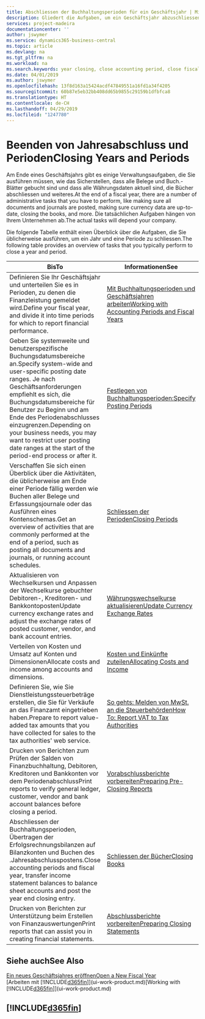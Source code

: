 ```yaml
---
title: Abschliessen der Buchhaltungsperioden für ein Geschäftsjahr | Microsoft Docs
description: Gliedert die Aufgaben, um ein Geschäftsjahr abzuschliessen oder Buchhaltungsperiode, beispielsweise der Belege und die Buch.-Blätter sind vergewissernd gebucht überprüfend und Bankguthaben.
services: project-madeira
documentationcenter: ''
author: jswymer
ms.service: dynamics365-business-central
ms.topic: article
ms.devlang: na
ms.tgt_pltfrm: na
ms.workload: na
ms.search.keywords: year closing, close accounting period, close fiscal year, bank account detailed trial balance
ms.date: 04/01/2019
ms.author: jswymer
ms.openlocfilehash: 13f8d163a15424acdf47849551a16fd1a34f4205
ms.sourcegitcommit: 60b87e5eb32bb408dd65b9855c29159b1dfbfca8
ms.translationtype: HT
ms.contentlocale: de-CH
ms.lasthandoff: 04/29/2019
ms.locfileid: "1247780"
---
```

# <a name="closing-years-and-periods"></a><span data-ttu-id="92929-103">Beenden von Jahresabschluss und Perioden</span><span class="sxs-lookup"><span data-stu-id="92929-103">Closing Years and Periods</span></span>
<span data-ttu-id="92929-104">Am Ende eines Geschäftsjahrs gibt es einige Verwaltungsaufgaben, die Sie ausführen müssen, wie das Sicherstellen, dass alle Belege und Buch.-Blätter gebucht sind und dass alle Währungsdaten aktuell sind, die Bücher abschliessen und weiteres.</span><span class="sxs-lookup"><span data-stu-id="92929-104">At the end of a fiscal year, there are a number of administrative tasks that you have to perform, like making sure all documents and journals are posted, making sure currency data are up-to-date, closing the books, and more.</span></span> <span data-ttu-id="92929-105">Die tatsächlichen Aufgaben hängen von Ihrem Unternehmen ab.</span><span class="sxs-lookup"><span data-stu-id="92929-105">The actual tasks will depend your company.</span></span>

<span data-ttu-id="92929-106">Die folgende Tabelle enthält einen Überblick über die Aufgaben, die Sie üblicherweise ausführen, um ein Jahr und eine Periode zu schliessen.</span><span class="sxs-lookup"><span data-stu-id="92929-106">The following table provides an overview of tasks that you typically perform to close a year and period.</span></span>

| <span data-ttu-id="92929-107">Bis</span><span class="sxs-lookup"><span data-stu-id="92929-107">To</span></span> | <span data-ttu-id="92929-108">Informationen</span><span class="sxs-lookup"><span data-stu-id="92929-108">See</span></span> |
| --- | --- |
| <span data-ttu-id="92929-109">Definieren Sie Ihr Geschäftsjahr und unterteilen Sie es in Perioden, zu denen die Finanzleistung gemeldet wird.</span><span class="sxs-lookup"><span data-stu-id="92929-109">Define your fiscal year, and divide it into time periods for which to report financial performance.</span></span> | [<span data-ttu-id="92929-110">Mit Buchhaltungsperioden und Geschäftsjahren arbeiten</span><span class="sxs-lookup"><span data-stu-id="92929-110">Working with Accounting Periods and Fiscal Years</span></span>](finance-accounting-periods-and-fiscal-years.md)|
| <span data-ttu-id="92929-111">Geben Sie systemweite und benutzerspezifische Buchungsdatumsbereiche an.</span><span class="sxs-lookup"><span data-stu-id="92929-111">Specify system-wide and user-specific posting date ranges.</span></span> <span data-ttu-id="92929-112">Je nach Geschäftsanforderungen empfiehlt es sich, die Buchungsdatumsbereiche für Benutzer zu Beginn und am Ende des Periodenabschlusses einzugrenzen.</span><span class="sxs-lookup"><span data-stu-id="92929-112">Depending on your business needs, you may want to restrict user posting date ranges at the start of the period-end process or after it.</span></span> |[<span data-ttu-id="92929-113">Festlegen von Buchhaltungsperioden:</span><span class="sxs-lookup"><span data-stu-id="92929-113">Specify Posting Periods</span></span>](finance-how-specify-posting-periods.md) |
| <span data-ttu-id="92929-114">Verschaffen Sie sich einen Überblick über die Aktivitäten, die üblicherweise am Ende einer Periode fällig werden wie Buchen aller Belege und Erfassungsjournale oder das Ausführen eines Kontenschemas.</span><span class="sxs-lookup"><span data-stu-id="92929-114">Get an overview of activities that are commonly performed at the end of a period, such as posting all documents and journals, or running account schedules.</span></span> |[<span data-ttu-id="92929-115">Schliessen der Perioden</span><span class="sxs-lookup"><span data-stu-id="92929-115">Closing Periods</span></span>](year-how-complete-period-end-processes.md) |
| <span data-ttu-id="92929-116">Aktualisieren von Wechselkursen und Anpassen der Wechselkurse gebuchter Debitoren-, Kreditoren- und Bankkontoposten</span><span class="sxs-lookup"><span data-stu-id="92929-116">Update currency exchange rates and adjust the exchange rates of posted customer, vendor, and bank account entries.</span></span> |[<span data-ttu-id="92929-117">Währungswechselkurse aktualisieren</span><span class="sxs-lookup"><span data-stu-id="92929-117">Update Currency Exchange Rates</span></span>](finance-how-update-currencies.md) |
| <span data-ttu-id="92929-118">Verteilen von Kosten und Umsatz auf Konten und Dimensionen</span><span class="sxs-lookup"><span data-stu-id="92929-118">Allocate costs and income among accounts and dimensions.</span></span> |[<span data-ttu-id="92929-119">Kosten und Einkünfte zuteilen</span><span class="sxs-lookup"><span data-stu-id="92929-119">Allocating Costs and Income</span></span>](year-allocate-costs-income.md) |
| <span data-ttu-id="92929-120">Definieren Sie, wie Sie Dienstleistungssteuerbeträge erstellen, die Sie für Verkäufe an das Finanzamt eingetrieben haben.</span><span class="sxs-lookup"><span data-stu-id="92929-120">Prepare to report value-added tax amounts that you have collected for sales to the tax authorities' web service.</span></span> |[<span data-ttu-id="92929-121">So gehts: Melden von MwSt. an die Steuerbehörden</span><span class="sxs-lookup"><span data-stu-id="92929-121">How To: Report VAT to Tax Authorities</span></span>](finance-how-report-vat.md)|
| <span data-ttu-id="92929-122">Drucken von Berichten zum Prüfen der Salden von Finanzbuchhaltung, Debitoren, Kreditoren und Bankkonten vor dem Periodenabschluss</span><span class="sxs-lookup"><span data-stu-id="92929-122">Print reports to verify general ledger, customer, vendor and bank account balances before closing a period.</span></span> |[<span data-ttu-id="92929-123">Vorabschlussberichte vorbereiten</span><span class="sxs-lookup"><span data-stu-id="92929-123">Preparing Pre-Closing Reports</span></span>](year-prepare-preclose-reports.md) |
| <span data-ttu-id="92929-124">Abschliessen der Buchhaltungsperioden, Übertragen der Erfolgsrechnungsbilanzen auf Bilanzkonten und Buchen des .Jahresabschlusspostens.</span><span class="sxs-lookup"><span data-stu-id="92929-124">Close accounting periods and fiscal year, transfer income statement balances to balance sheet accounts and post the year end closing entry.</span></span> |[<span data-ttu-id="92929-125">Schliessen der Bücher</span><span class="sxs-lookup"><span data-stu-id="92929-125">Closing Books</span></span>](year-close-books.md) |
| <span data-ttu-id="92929-126">Drucken von Berichten zur Unterstützung beim Erstellen von Finanzauswertungen</span><span class="sxs-lookup"><span data-stu-id="92929-126">Print reports that can assist you in creating financial statements.</span></span> |[<span data-ttu-id="92929-127">Abschlussberichte vorbereiten</span><span class="sxs-lookup"><span data-stu-id="92929-127">Preparing Closing Statements</span></span>](year-prepare-close-statement.md) |

## <a name="see-also"></a><span data-ttu-id="92929-128">Siehe auch</span><span class="sxs-lookup"><span data-stu-id="92929-128">See Also</span></span>
[<span data-ttu-id="92929-129">Ein neues Geschäftsjahres eröffnen</span><span class="sxs-lookup"><span data-stu-id="92929-129">Open a New Fiscal Year</span></span>](finance-how-open-new-fiscal-year.md)  
<span data-ttu-id="92929-130">[Arbeiten mit [!INCLUDE[d365fin](includes/d365fin_md.md)]](ui-work-product.md)</span><span class="sxs-lookup"><span data-stu-id="92929-130">[Working with [!INCLUDE[d365fin](includes/d365fin_md.md)]](ui-work-product.md)</span></span>

## [!INCLUDE[d365fin](includes/free_trial_md.md)]  
 
